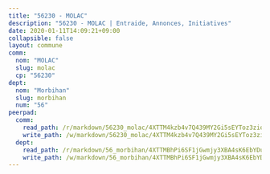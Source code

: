 ```yaml
---
title: "56230 - MOLAC"
description: "56230 - MOLAC | Entraide, Annonces, Initiatives"
date: 2020-01-11T14:09:21+09:00
collapsible: false
layout: commune
comm:
  nom: "MOLAC"
  slug: molac
  cp: "56230"
dept:
  nom: "Morbihan"
  slug: morbihan
  num: "56"
peerpad:
  comm:
    read_path: /r/markdown/56230_molac/4XTTM4kzb4v7Q439MY2Gi5sEYToz3ziopHJTgVjPQpGZh488V
    write_path: /w/markdown/56230_molac/4XTTM4kzb4v7Q439MY2Gi5sEYToz3ziopHJTgVjPQpGZh488V-K3TgUYAQxckJBnJqqogRuUgXJHDt44maLVk4ZC7JHuna5kqbB9xQQXv4fG9ekT9t7zDdKiKPo8ADNLjBxJ64gAN8wxej59TVMFKWKjGTKDYFvfqJ8V3qyfGPAKRUAqC1XiHTTkNh
  dept:
    read_path: /r/markdown/56_morbihan/4XTTMBhPi6SF1jGwmjy3XBA4sK6EbYDun44EYwF3irZ7aBa5U
    write_path: /w/markdown/56_morbihan/4XTTMBhPi6SF1jGwmjy3XBA4sK6EbYDun44EYwF3irZ7aBa5U-K3TgV3HyhWtqSpmJ2GGLPRtHigVTcxkFRVLMX5R66UyRAN55PNUQgmTNwaDuJmWps9EVWQzncDySYbA7Pg7qEdRXsayrZysPHK4HeKM3FG1U8vQvyUvaDoFo4L4Z8coFC71q4zES
---
```


